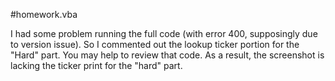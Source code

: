 #homework.vba

I had some problem running the full code (with error 400, supposingly due to version issue). So I commented out the lookup ticker portion for the "Hard" part. You may help to review that code.
As a result, the screenshot is lacking the ticker print for the "hard" part.
